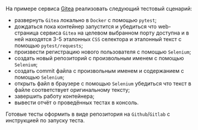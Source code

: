 На примере сервиса [Gitea](https://github.com/go-gitea/gitea) 
реализовать следующий тестовый сценарий:

- развернуть `Gitea` локально в `Docker` с помощью `pytest`;
- дождаться пока контейнер запустится и убедиться что 
web-страница сервиса `Gitea` на целевом выбранном порту 
доступна и в ней находятся 3-5 эталонных `CSS` селектора 
и эталонный текст с помощью `pytest/requests`;
- произвести регистрацию нового пользователя с помощью `Selenium`;
- создать новый репозиторий с произвольным именем 
с помощью `Selenium`;
- создать commit файла с произвольным именем и содержанием 
с помощью `Selenium`;
- открыть файл в браузере с помощью `Selenium` убедиться 
что текст в файле соответствует оригинальному тексту;
- завершить работу контейнера;
- вывести отчёт о проведённых тестах в консоль.
 
Готовые тесты оформить в виде репозитория на 
`Github`/`Gitlab` с инструкцией по запуску теста.